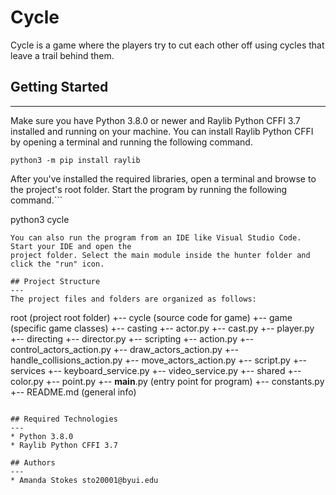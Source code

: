 # Cycle
Cycle is a game where the players try to cut each other off using cycles that leave a trail behind them. 

## Getting Started
---
Make sure you have Python 3.8.0 or newer and Raylib Python CFFI 3.7 installed and running on your machine. You can install Raylib Python CFFI by opening a terminal and running the following command.
```
python3 -m pip install raylib
```
After you've installed the required libraries, open a terminal and browse to the project's root folder. Start the program by running the following command.```

python3 cycle
```
You can also run the program from an IDE like Visual Studio Code. Start your IDE and open the 
project folder. Select the main module inside the hunter folder and click the "run" icon.

## Project Structure
---
The project files and folders are organized as follows:
```
root                                  (project root folder)
+-- cycle                             (source code for game)
  +-- game                            (specific game classes)
    +-- casting
      +-- actor.py
      +-- cast.py
      +-- player.py
    +-- directing
      +-- director.py
    +-- scripting
      +-- action.py
      +-- control_actors_action.py
      +-- draw_actors_action.py
      +-- handle_collisions_action.py
      +-- move_actors_action.py
      +-- script.py
    +-- services
      +-- keyboard_service.py
      +-- video_service.py
    +-- shared
      +-- color.py
      +-- point.py
  +-- __main__.py                     (entry point for program)
  +-- constants.py
+-- README.md                         (general info)
```

## Required Technologies
---
* Python 3.8.0
* Raylib Python CFFI 3.7

## Authors
---
* Amanda Stokes sto20001@byui.edu
